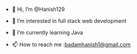 - 👋 Hi, I’m @Hanish129
- 👀 I’m interested in full stack web development
- 🌱 I’m currently learning Java
  
- 📫 How to reach me :badamhanish1@gmail.com
  

<!---
Hanish129/Hanish129 is a ✨ special ✨ repository because its `README.md` (this file) appears on your GitHub profile.
You can click the Preview link to take a look at your changes.
--->
